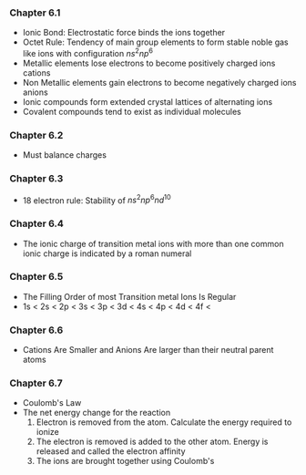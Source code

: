 ### Chapter 6.1
- Ionic Bond: Electrostatic force binds the ions together
- Octet Rule: Tendency of main group elements to form stable noble gas like ions with configuration $ns^2np^6$
- Metallic elements lose electrons to become positively charged ions cations
- Non Metallic elements gain electrons to become negatively charged ions anions
- Ionic compounds form extended crystal lattices of alternating ions
- Covalent compounds tend to exist as individual molecules
### Chapter 6.2
- Must balance charges
### Chapter 6.3
- 18 electron rule: Stability of $ns^{2}np^{6}nd^{10}$
### Chapter 6.4
- The ionic charge of transition metal ions with more than one common ionic charge is indicated by a roman numeral
### Chapter 6.5
- The Filling Order of most Transition metal Ions Is Regular
- 1s < 2s < 2p < 3s < 3p < 3d < 4s < 4p < 4d < 4f <
### Chapter 6.6
- Cations Are Smaller and Anions Are larger than their neutral parent atoms
### Chapter 6.7
- Coulomb's Law
- The net energy change for the reaction
	1. Electron is removed from the atom. Calculate the energy required to ionize
	2. The electron is removed is added to the other atom. Energy is released and called the electron affinity
	3. The ions are brought together using Coulomb's